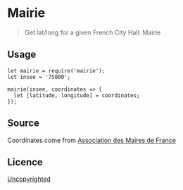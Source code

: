 # Mairie

> Get lat/long for a given French City Hall: Mairie

## Usage

```
let mairie = require('mairie');
let insee = '75000';

mairie(insee, coordinates => {
  let [latitude, longitude] = coordinates;
});
```

## Source

Coordinates come from [Association des Maires de France](http://www.amf.asso.fr)

## Licence

[Uncopyrighted](http://zenhabits.net/uncopyright/)
